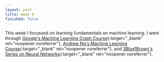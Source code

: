 ```yaml
---
layout: post
title: week 4
finished: false
---
```


This week I focussed on learning fundamentals on machine learning. I went through [Google's Machine Learning Crash Course](https://developers.google.com/machine-learning/crash-course){:target="_blank" rel="noopener noreferrer"}, [Andrew Ng's Machine Learning Course](https://www.coursera.org/learn/machine-learning){:target="_blank" rel="noopener noreferrer"}, and [3Blue1Brown's Series on Neural Networks](https://www.youtube.com/playlist?list=PLZHQObOWTQDNU6R1_67000Dx_ZCJB-3pi){:target="_blank" rel="noopener noreferrer"}. 